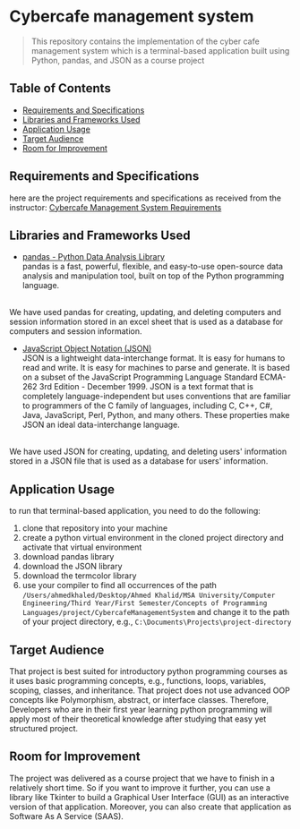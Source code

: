 # Cybercafe management system
> This repository contains the implementation of the cyber cafe management system which is a terminal-based application built using Python, pandas, and JSON as a course project

## Table of Contents
* [Requirements and Specifications](#requirements-and-specifications)
* [Libraries and Frameworks Used](#libraries-and-frameworks-used)
* [Application Usage](#application-usage)
* [Target Audience](#target-audience)
* [Room for Improvement](#room-for-improvement)

## Requirements and Specifications
here are the project requirements and specifications as received from the instructor: [Cybercafe Management System Requirements](docs/Cyper%20cafe%20management%20System.pdf)

<!-- and here is the complete system analysis pdf document: [Car Rental Business System Report](Car%20Rental%20Business%20System.pdf). -->

## Libraries and Frameworks Used
- [pandas - Python Data Analysis Library](https://pandas.pydata.org)
<br>pandas is a fast, powerful, flexible, and easy-to-use open-source data analysis and manipulation tool, built on top of the Python programming language.

<br>We have used pandas for creating, updating, and deleting computers and session information stored in an excel sheet that is used as a database for computers and session information.

- [JavaScript Object Notation (JSON)](https://www.json.org/json-en.html)
<br>JSON is a lightweight data-interchange format. It is easy for humans to read and write. It is easy for machines to parse and generate. It is based on a subset of the JavaScript Programming Language Standard ECMA-262 3rd Edition - December 1999. JSON is a text format that is completely language-independent but uses conventions that are familiar to programmers of the C family of languages, including C, C++, C#, Java, JavaScript, Perl, Python, and many others. These properties make JSON an ideal data-interchange language.

<br>We have used JSON for creating, updating, and deleting users' information stored in a JSON file that is used as a database for users' information.

## Application Usage
to run that terminal-based application, you need to do the following: 
1. clone that repository into your machine
2. create a python virtual environment in the cloned project directory and activate that virtual environment
3. download pandas library
4. download the JSON library
5. download the termcolor library
6. use your compiler to find all occurrences of the path `/Users/ahmedkhaled/Desktop/Ahmed Khalid/MSA University/Computer Engineering/Third Year/First Semester/Concepts of Programming Languages/project/CybercafeManagementSystem` and change it to the path of your project directory, e.g., `C:\Documents\Projects\project-directory`

## Target Audience
That project is best suited for introductory python programming courses as it uses basic programming concepts, e.g., functions, loops, variables, scoping, classes, and inheritance. That project does not use advanced OOP concepts like Polymorphism, abstract, or interface classes. Therefore, Developers who are in their first year learning python programming will apply most of their theoretical knowledge after studying that easy yet structured project.

## Room for Improvement
The project was delivered as a course project that we have to finish in a relatively short time. So if you want to improve it further, you can use a library like Tkinter to build a Graphical User Interface (GUI) as an interactive version of that application. Moreover, you can also create that application as Software As A Service (SAAS).
